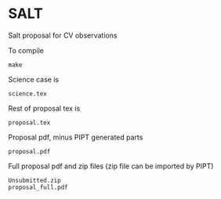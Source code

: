 SALT
====

Salt proposal for CV observations


To compile
   
    make


Science case is
    
    science.tex


Rest of proposal tex is 

    proposal.tex


Proposal pdf, minus PIPT generated parts

    proposal.pdf


Full proposal pdf and zip files (zip file can be imported by PIPT)

    Unsubmitted.zip
    proposal_full.pdf
